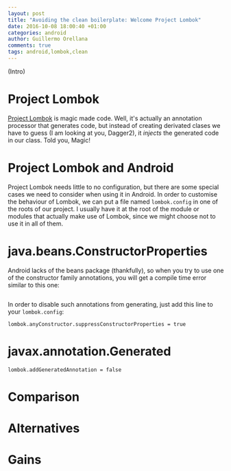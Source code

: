 ```yaml
---
layout: post
title: "Avoiding the clean boilerplate: Welcome Project Lombok"
date: 2016-10-08 18:00:40 +01:00
categories: android
author: Guillermo Orellana
comments: true
tags: android,lombok,clean
---
```


(Intro)

# Project Lombok

[Project Lombok](https://projectlombok.org/) is magic made code. Well, it's actually an annotation processor that generates code, but instead of creating derivated clases we have to guess (I am looking at you, Dagger2), it *injects* the generated code in our class. Told you, Magic!

# Project Lombok and Android

Project Lombok needs little to no configuration, but there are some special cases we need to consider when using it in Android. In order to customise the behaviour of Lombok, we can put a file named `lombok.config` in one of the roots of our project. I usually have it at the root of the module or modules that actually make use of Lombok, since we might choose not to use it in all of them.

# java.beans.ConstructorProperties

Android lacks of the beans package (thankfully), so when you try to use one of the constructor family annotations, you will get a compile time error similar to this one:

```
```

In order to disable such annotations from generating, just add this line to your `lombok.config`:

```
lombok.anyConstructor.suppressConstructorProperties = true

```

# javax.annotation.Generated

```
lombok.addGeneratedAnnotation = false
```

# Comparison

# Alternatives

# Gains
